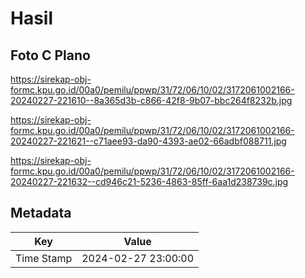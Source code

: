 # Hasil

## Foto C Plano

https://sirekap-obj-formc.kpu.go.id/00a0/pemilu/ppwp/31/72/06/10/02/3172061002166-20240227-221610--8a365d3b-c866-42f8-9b07-bbc264f8232b.jpg

https://sirekap-obj-formc.kpu.go.id/00a0/pemilu/ppwp/31/72/06/10/02/3172061002166-20240227-221621--c71aee93-da90-4393-ae02-66adbf088711.jpg

https://sirekap-obj-formc.kpu.go.id/00a0/pemilu/ppwp/31/72/06/10/02/3172061002166-20240227-221632--cd946c21-5236-4863-85ff-6aa1d238739c.jpg


## Metadata

| Key        | Value               |
| ---------- | ------------------- |
| Time Stamp | 2024-02-27 23:00:00 |




